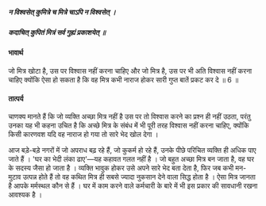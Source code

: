 ##### न विश्वसेत् कुमित्रे च मित्रे चाऽपि न विश्वसेत् ।
##### कदाचित् कुपितं मित्रं सर्व गुह्यं प्रकाशयेत् ॥

#### भावार्थ

जो मित्र खोटा है, उस पर विश्वास नहीं करना चाहिए और जो मित्र है, उस पर भी अति विश्वास नहीं करना चाहिए क्योंकि ऐसा हो सकता है कि वह मित्र कभी नाराज होकर सारी गुप्त बातें प्रकट कर दे ॥ 6 ॥

#### तात्पर्य

चाणक्य मानते हैं कि जो व्यक्ति अच्छा मित्र नहीं है उस पर तो विश्वास करने का प्रश्न ही नहीं उठता, परंतु उनका यह भी कहना उचित है कि अच्छे मित्र के संबंध में भी पूरी तरह विश्वास नहीं करना चाहिए, क्योंकि किसी कारणवश यदि वह नाराज हो गया तो सारे भेद खोल देगा ।

आज बड़े-बड़े नगरों में जो अपराध बढ़ रहे हैं, जो कुकर्म हो रहे हैं, उनके पीछे परिचित व्यक्ति ही अधिक पाए जाते हैं । 'घर का भेदी लंका ढाए'—यह कहावत गलत नहीं है । जो बहुत अच्छा मित्र बन जाता है, वह घर के सदस्य जैसा हो जाता है । व्यक्ति भावुक होकर उसे अपने सारे भेद बता देता है, फिर जब कभी मन-मुटाव उत्पन्न होते हैं तो वह कथित मित्र ही सबसे ज्यादा नुकसान देने वाला सिद्ध होता है । ऐसा मित्र जानता है आपके मर्मस्थल कौन से हैं । घर में काम करने वाले कर्मचारी के बारे में भी इस प्रकार की सावधानी रखना आवश्यक है ।